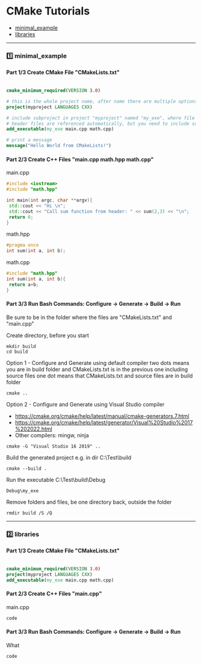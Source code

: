 # CMake Tutorials

* [minimal_example](#minimal_example)
* [libraries](#libraries)



___

<a name="minimal_example"></a>

### :one: minimal_example 
#### Part 1/3 Create CMake File "CMakeLists.txt"

``` cmake

cmake_minimum_required(VERSION 3.0)

# this is the whole project name, after name there are multiple options
project(myproject LANGUAGES CXX)

# include subproject in project "myproject" named "my_exe", where file "main.cpp" will be aďded
# header files are referenced automatically, but you need to include source files
add_executable(my_exe main.cpp math.cpp)

# print a message
message("Hello World from CMakeLists!")


```

#### Part 2/3 Create C++ Files "main.cpp math.hpp math.cpp"

main.cpp
``` cpp
#include <iostream>
#include "math.hpp"

int main(int argc, char **argv){
 std::cout << "Hi \n";
 std::cout << "Call sum function from header: " << sum(2,3) << "\n";
 return 0;
}

```

math.hpp
``` hpp
#pragma once
int sum(int a, int b);
```

math.cpp
``` cpp
#include "math.hpp"
int sum(int a, int b){
 return a+b;
}
```

#### Part 3/3 Run Bash Commands: Configure -> Generate -> Build -> Run


Be sure to be in the folder where the files are "CMakeLists.txt" and "main.cpp" 

Create directory, before you start
```
mkdir build
cd build
```


Option 1 - Configure and Generate using default compiler 
two dots means you are in build folder and CMakeLists.txt is in the previous one including source files
one dot means that CMakeLists.txt and source files are in build folder
```
cmake .. 
```

Option 2 - Configure and Generate using Visual Studio compiler
* https://cmake.org/cmake/help/latest/manual/cmake-generators.7.html
* https://cmake.org/cmake/help/latest/generator/Visual%20Studio%2017%202022.html
* Other compilers: mingw, ninja
```
cmake -G "Visual Studio 16 2019" ..
```
 
Build the generated project e.g. in dir C:\Test\build
```
cmake --build .
```

Run the executable C:\Test\build\Debug
```
Debug\my_exe
```

Remove folders and files, be one directory back, outside the folder
```
rmdir build /S /Q
```

___

<a name="libraries"></a>
### :two: libraries

#### Part 1/3 Create CMake File "CMakeLists.txt"
``` cmake

cmake_minimum_required(VERSION 3.0)
project(myproject LANGUAGES CXX)
add_executable(my_exe main.cpp math.cpp)
```

#### Part 2/3 Create C++ Files "main.cpp"

main.cpp
``` cpp
code
```

#### Part 3/3 Run Bash Commands: Configure -> Generate -> Build -> Run
What
```
code
```


